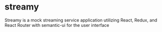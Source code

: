 # streamy

Streamy is a mock streaming service application utilizing React, Redux, and React Router with semantic-ui for the user interface
